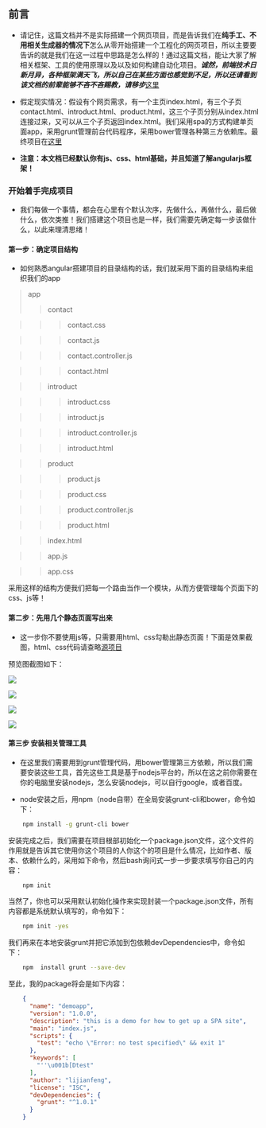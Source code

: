 ## 前言

* 请记住，这篇文档并不是实际搭建一个网页项目，而是告诉我们在**纯手工、不用相关生成器的情况下**怎么从零开始搭建一个工程化的网页项目，所以主要要告诉的就是我们在这一过程中思路是怎么样的！通过这篇文档，能让大家了解相关框架、工具的使用原理以及以及如何构建自动化项目。**_诚然，前端技术日新月异，各种框架满天飞，所以自己在某些方面也感觉到不足，所以还请看到该文档的前辈能够不吝不吝赐教，请移步_**[这里](https://github.com/woai30231/webDevDetails/issues)

* 假定现实情况：假设有个网页需求，有一个主页index.html，有三个子页contact.html、introduct.html、product.html，这三个子页分别从index.html连接过来，又可以从三个子页返回index.html。我们采用spa的方式构建单页面app，采用grunt管理前台代码程序，采用bower管理各种第三方依赖库。最终项目在[这里](https://github.com/woai30231/webDevDetails/tree/master/8/app)

* **注意：本文档已经默认你有js、css、html基础，并且知道了解angularjs框架！**

### 开始着手完成项目

* 我们每做一个事情，都会在心里有个默认次序，先做什么，再做什么，最后做什么，依次类推！我们搭建这个项目也是一样，我们需要先确定每一步该做什么，以此来理清思绪！

#### 第一步：确定项目结构

* 如何熟悉angular搭建项目的目录结构的话，我们就采用下面的目录结构来组织我们的app

> app
>> contact

>>> contact.css

>>> contact.js

>>> contact.controller.js

>>> contact.html

>> introduct

>>> introduct.css

>>> introduct.js

>>> introduct.controller.js

>>> introduct.html

>> product

>>> product.js

>>> product.css

>>> product.controller.js

>>> product.html

>> index.html

>> app.js

>> app.css

采用这样的结构方便我们把每一个路由当作一个模块，从而方便管理每个页面下的css、js等！

#### 第二步：先用几个静态页面写出来

* 这一步你不要使用js等，只需要用html、css勾勒出静态页面！下面是效果截图，html、css代码请查略[源项目](https://github.com/woai30231/webDevDetails/tree/master/8/app)

预览图截图如下：

![](https://github.com/woai30231/webDevDetails/blob/master/image/8_1.png)

![](https://github.com/woai30231/webDevDetails/blob/master/image/8_2.png)

![](https://github.com/woai30231/webDevDetails/blob/master/image/8_3.png)

![](https://github.com/woai30231/webDevDetails/blob/master/image/8_4.png)

#### 第三步 安装相关管理工具

* 在这里我们需要用到grunt管理代码，用bower管理第三方依赖，所以我们需要安装这些工具，首先这些工具是基于nodejs平台的，所以在这之前你需要在你的电脑里安装nodejs，怎么安装nodejs，可以自行google，或者百度。

* node安装之后，用npm（node自带）在全局安装grunt-cli和bower，命令如下：

```bash
	npm install -g grunt-cli bower
```
安装完成之后，我们需要在项目根部初始化一个package.json文件，这个文件的作用就是告诉其它使用你这个项目的人你这个的项目是什么情况，比如作者、版本、依赖什么的，采用如下命令，然后bash询问式一步一步要求填写你自己的内容：

```bash
	npm init
```
当然了，你也可以采用默认初始化操作来实现封装一个package.json文件，所有内容都是系统默认填写的，命令如下：

```bash
	npm init -yes
```

我们再来在本地安装grunt并把它添加到包依赖devDependencies中，命令如下：

```bash
	npm  install grunt --save-dev
```

至此，我的package将会是如下内容：

```json
	{
	  "name": "demoapp",
	  "version": "1.0.0",
	  "description": "this is a demo for how to get up a SPA site",
	  "main": "index.js",
	  "scripts": {
	    "test": "echo \"Error: no test specified\" && exit 1"
	  },
	  "keywords": [
	    "''\u001b[Dtest"
	  ],
	  "author": "lijianfeng",
	  "license": "ISC",
	  "devDependencies": {
	    "grunt": "^1.0.1"
	  }
	}
```
